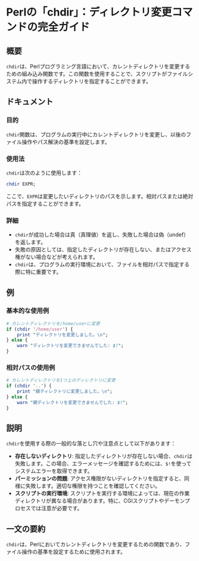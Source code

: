 <!--
Meta Description: # Perlの「chdir」：ディレクトリ変更コマンドの完全ガイド ## 概要 `chdir`は、Perlプログラミング言語において、カレントディレクトリを変更するための組み込み関数です。この関数を使用することで、スクリプトがファイルシステム内で操作するディレクトリを指定することができます。 ## ...
Meta Keywords: chdir, perl, expr, home, print
-->

# Perlの「chdir」：ディレクトリ変更コマンドの完全ガイド

## 概要
`chdir`は、Perlプログラミング言語において、カレントディレクトリを変更するための組み込み関数です。この関数を使用することで、スクリプトがファイルシステム内で操作するディレクトリを指定することができます。

## ドキュメント
### 目的
`chdir`関数は、プログラムの実行中にカレントディレクトリを変更し、以後のファイル操作やパス解決の基準を設定します。

### 使用法
`chdir`は次のように使用します：

```perl
chdir EXPR;
```

ここで、`EXPR`は変更したいディレクトリのパスを示します。相対パスまたは絶対パスを指定することができます。

### 詳細
- `chdir`が成功した場合は真（真理値）を返し、失敗した場合は偽（undef）を返します。
- 失敗の原因としては、指定したディレクトリが存在しない、またはアクセス権がない場合などが考えられます。
- `chdir`は、プログラムの実行環境において、ファイルを相対パスで指定する際に特に重要です。

## 例
### 基本的な使用例

```perl
# カレントディレクトリを/home/userに変更
if (chdir '/home/user') {
    print "ディレクトリを変更しました。\n";
} else {
    warn "ディレクトリを変更できませんでした: $!";
}
```

### 相対パスの使用例

```perl
# カレントディレクトリを1つ上のディレクトリに変更
if (chdir '..') {
    print "親ディレクトリに変更しました。\n";
} else {
    warn "親ディレクトリを変更できませんでした: $!";
}
```

## 説明
`chdir`を使用する際の一般的な落とし穴や注意点として以下があります：

- **存在しないディレクトリ**: 指定したディレクトリが存在しない場合、`chdir`は失敗します。この場合、エラーメッセージを確認するためには、`$!`を使ってシステムエラーを取得できます。
- **パーミッションの問題**: アクセス権限がないディレクトリを指定すると、同様に失敗します。適切な権限を持つことを確認してください。
- **スクリプトの実行環境**: スクリプトを実行する環境によっては、現在の作業ディレクトリが異なる場合があります。特に、CGIスクリプトやデーモンプロセスでは注意が必要です。

## 一文の要約
`chdir`は、Perlにおいてカレントディレクトリを変更するための関数であり、ファイル操作の基準を設定するために使用されます。